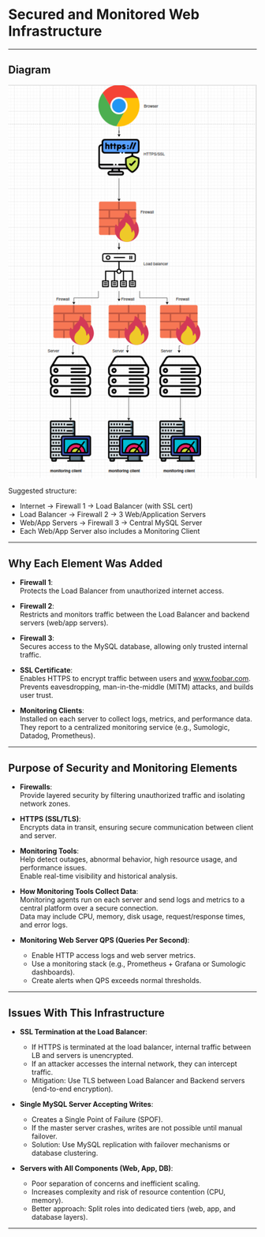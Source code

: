 # Secured and Monitored Web Infrastructure 

---

##  Diagram

![Simple Web Stack](task2.png)

Suggested structure:
- Internet → Firewall 1 → Load Balancer (with SSL cert)
- Load Balancer → Firewall 2 → 3 Web/Application Servers
- Web/App Servers → Firewall 3 → Central MySQL Server
- Each Web/App Server also includes a Monitoring Client

---

##  Why Each Element Was Added

- **Firewall 1**:  
  Protects the Load Balancer from unauthorized internet access.

- **Firewall 2**:  
  Restricts and monitors traffic between the Load Balancer and backend servers (web/app servers).

- **Firewall 3**:  
  Secures access to the MySQL database, allowing only trusted internal traffic.

- **SSL Certificate**:  
  Enables HTTPS to encrypt traffic between users and www.foobar.com.  
  Prevents eavesdropping, man-in-the-middle (MITM) attacks, and builds user trust.

- **Monitoring Clients**:  
  Installed on each server to collect logs, metrics, and performance data.  
  They report to a centralized monitoring service (e.g., Sumologic, Datadog, Prometheus).

---

##  Purpose of Security and Monitoring Elements

- **Firewalls**:  
  Provide layered security by filtering unauthorized traffic and isolating network zones.

- **HTTPS (SSL/TLS)**:  
  Encrypts data in transit, ensuring secure communication between client and server.

- **Monitoring Tools**:  
  Help detect outages, abnormal behavior, high resource usage, and performance issues.  
  Enable real-time visibility and historical analysis.

- **How Monitoring Tools Collect Data**:  
  Monitoring agents run on each server and send logs and metrics to a central platform over a secure connection.  
  Data may include CPU, memory, disk usage, request/response times, and error logs.

- **Monitoring Web Server QPS (Queries Per Second)**:  
  - Enable HTTP access logs and web server metrics.  
  - Use a monitoring stack (e.g., Prometheus + Grafana or Sumologic dashboards).  
  - Create alerts when QPS exceeds normal thresholds.

---

## Issues With This Infrastructure

- **SSL Termination at the Load Balancer**:  
  - If HTTPS is terminated at the load balancer, internal traffic between LB and servers is unencrypted.  
  - If an attacker accesses the internal network, they can intercept traffic.  
  - Mitigation: Use TLS between Load Balancer and Backend servers (end-to-end encryption).

- **Single MySQL Server Accepting Writes**:  
  - Creates a Single Point of Failure (SPOF).  
  - If the master server crashes, writes are not possible until manual failover.  
  - Solution: Use MySQL replication with failover mechanisms or database clustering.

- **Servers with All Components (Web, App, DB)**:  
  - Poor separation of concerns and inefficient scaling.  
  - Increases complexity and risk of resource contention (CPU, memory).  
  - Better approach: Split roles into dedicated tiers (web, app, and database layers).

---

